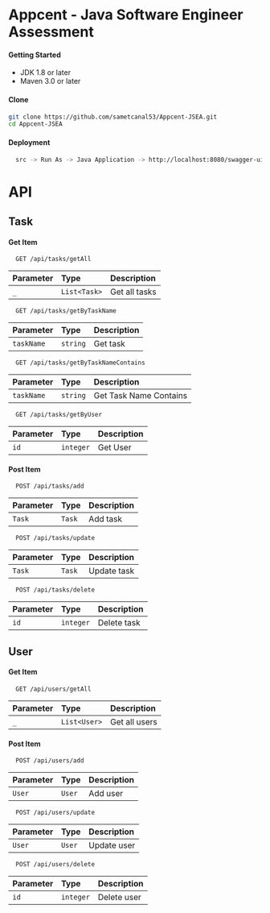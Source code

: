 
# Appcent - Java Software Engineer Assessment




#### Getting Started

- JDK 1.8 or later
- Maven 3.0 or later

#### Clone

```bash
git clone https://github.com/sametcanal53/Appcent-JSEA.git
cd Appcent-JSEA
```
    
#### Deployment


```bash
  src -> Run As -> Java Application -> http://localhost:8080/swagger-ui.html
```


# API
## Task
#### Get Item

```
  GET /api/tasks/getAll
```

| Parameter | Type     | Description                |
| :-------- | :------- | :------------------------- |
| `_` | `List<Task>` | Get all tasks |

```
  GET /api/tasks/getByTaskName
```

| Parameter | Type     | Description                |
| :-------- | :------- | :------------------------- |
| `taskName` | `string` | Get task |

```
  GET /api/tasks/getByTaskNameContains
```

| Parameter | Type     | Description                |
| :-------- | :------- | :------------------------- |
| `taskName` | `string` | Get Task Name Contains |



```
  GET /api/tasks/getByUser
```

| Parameter | Type     | Description                       |
| :-------- | :------- | :-------------------------------- |
| `id`      | `integer` | Get User |


#### Post Item


```
  POST /api/tasks/add
```

| Parameter | Type     | Description                       |
| :-------- | :------- | :-------------------------------- |
| `Task`      | `Task` | Add task |



```
  POST /api/tasks/update
```

| Parameter | Type     | Description                       |
| :-------- | :------- | :-------------------------------- |
| `Task`      | `Task` | Update task |


```
  POST /api/tasks/delete
```

| Parameter | Type     | Description                       |
| :-------- | :------- | :-------------------------------- |
| `id`      | `integer` | Delete task |


## User

#### Get Item

```
  GET /api/users/getAll
```

| Parameter | Type     | Description                |
| :-------- | :------- | :------------------------- |
| `_` | `List<User>` | Get all users |

#### Post Item


```
  POST /api/users/add
```

| Parameter | Type     | Description                       |
| :-------- | :------- | :-------------------------------- |
| `User`      | `User` | Add user |



```
  POST /api/users/update
```

| Parameter | Type     | Description                       |
| :-------- | :------- | :-------------------------------- |
| `User`      | `User` | Update user |


```
  POST /api/users/delete
```

| Parameter | Type     | Description                       |
| :-------- | :------- | :-------------------------------- |
| `id`      | `integer` | Delete user |
